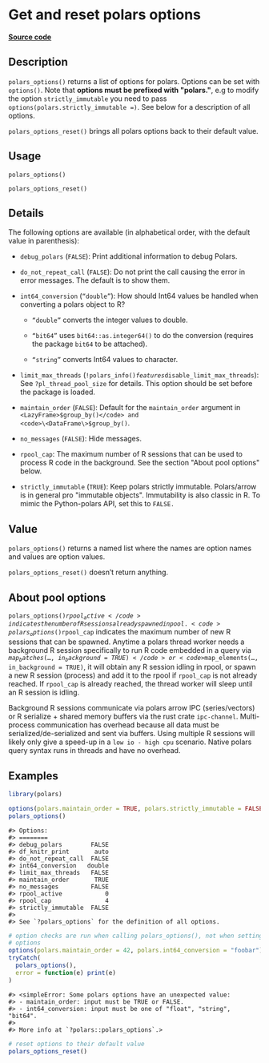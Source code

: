 

# Get and reset polars options

[**Source code**](https://github.com/pola-rs/r-polars/tree/8dac37e8bf89bcd080a13d0ed20dd1dc2bee615f/R/polars_options.R#L78)

## Description

<code>polars_options()</code> returns a list of options for polars.
Options can be set with <code>options()</code>. Note that
<strong>options must be prefixed with "polars."</strong>, e.g to modify
the option <code>strictly_immutable</code> you need to pass
<code>options(polars.strictly_immutable =)</code>. See below for a
description of all options.

<code>polars_options_reset()</code> brings all polars options back to
their default value.

## Usage

<pre><code class='language-R'>polars_options()

polars_options_reset()
</code></pre>

## Details

The following options are available (in alphabetical order, with the
default value in parenthesis):

<ul>
<li>

<code>debug_polars</code> (<code>FALSE</code>): Print additional
information to debug Polars.

</li>
<li>

<code>do_not_repeat_call</code> (<code>FALSE</code>): Do not print the
call causing the error in error messages. The default is to show them.

</li>
<li>

<code>int64_conversion</code> (<code>“double”</code>): How should Int64
values be handled when converting a polars object to R?

<ul>
<li>

<code>“double”</code> converts the integer values to double.

</li>
<li>

<code>“bit64”</code> uses <code>bit64::as.integer64()</code> to do the
conversion (requires the package <code>bit64</code> to be attached).

</li>
<li>

<code>“string”</code> converts Int64 values to character.

</li>
</ul>
</li>
<li>

<code>limit_max_threads</code>
(<code>!polars_info()$features$disable_limit_max_threads</code>): See
<code>?pl_thread_pool_size</code> for details. This option should be set
before the package is loaded.

</li>
<li>

<code>maintain_order</code> (<code>FALSE</code>): Default for the
<code>maintain_order</code> argument in
<code>\<LazyFrame\>$group_by()</code> and
<code>\<DataFrame\>$group_by()</code>.

</li>
<li>

<code>no_messages</code> (<code>FALSE</code>): Hide messages.

</li>
<li>

<code>rpool_cap</code>: The maximum number of R sessions that can be
used to process R code in the background. See the section "About pool
options" below.

</li>
<li>

<code>strictly_immutable</code> (<code>TRUE</code>): Keep polars
strictly immutable. Polars/arrow is in general pro "immutable objects".
Immutability is also classic in R. To mimic the Python-polars API, set
this to <code>FALSE.</code>

</li>
</ul>

## Value

<code>polars_options()</code> returns a named list where the names are
option names and values are option values.

<code>polars_options_reset()</code> doesn’t return anything.

## About pool options

<code>polars_options()$rpool_active</code> indicates the number of R
sessions already spawned in pool.
<code>polars_options()$rpool_cap</code> indicates the maximum number of
new R sessions that can be spawned. Anytime a polars thread worker needs
a background R session specifically to run R code embedded in a query
via <code>$map_batches(…, in_background = TRUE)</code> or
<code>$map_elements(…, in_background = TRUE)</code>, it will obtain any
R session idling in rpool, or spawn a new R session (process) and add it
to the rpool if <code>rpool_cap</code> is not already reached. If
<code>rpool_cap</code> is already reached, the thread worker will sleep
until an R session is idling.

Background R sessions communicate via polars arrow IPC (series/vectors)
or R serialize + shared memory buffers via the rust crate
<code>ipc-channel</code>. Multi-process communication has overhead
because all data must be serialized/de-serialized and sent via buffers.
Using multiple R sessions will likely only give a speed-up in a
<code style="white-space: pre;">low io - high cpu</code> scenario.
Native polars query syntax runs in threads and have no overhead.

## Examples

``` r
library(polars)

options(polars.maintain_order = TRUE, polars.strictly_immutable = FALSE)
polars_options()
```

    #> Options:
    #> ========                         
    #> debug_polars        FALSE
    #> df_knitr_print       auto
    #> do_not_repeat_call  FALSE
    #> int64_conversion   double
    #> limit_max_threads   FALSE
    #> maintain_order       TRUE
    #> no_messages         FALSE
    #> rpool_active            0
    #> rpool_cap               4
    #> strictly_immutable  FALSE
    #> 
    #> See `?polars_options` for the definition of all options.

``` r
# option checks are run when calling polars_options(), not when setting
# options
options(polars.maintain_order = 42, polars.int64_conversion = "foobar")
tryCatch(
  polars_options(),
  error = function(e) print(e)
)
```

    #> <simpleError: Some polars options have an unexpected value:
    #> - maintain_order: input must be TRUE or FALSE.
    #> - int64_conversion: input must be one of "float", "string", "bit64".
    #> 
    #> More info at `?polars::polars_options`.>

``` r
# reset options to their default value
polars_options_reset()
```
